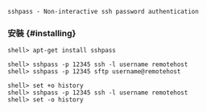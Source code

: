 `sshpass - Non-interactive ssh password authentication`


### 安裝 {#installing}

```console
shell> apt-get install sshpass
```

```console
shell> sshpass -p 12345 ssh -l username remotehost
shell> sshpass -p 12345 sftp username@remotehost
```

```console
shell> set +o history
shell> sshpass -p 12345 ssh -l username remotehost
shell> set -o history
```
